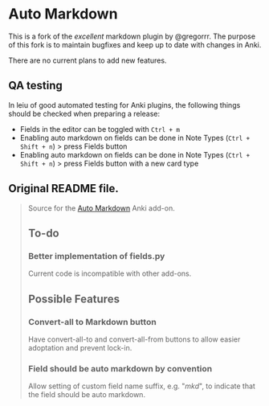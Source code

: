 # Auto Markdown

This is a fork of the _excellent_ markdown plugin by @gregorrr. The purpose of
this fork is to maintain bugfixes and keep up to date with changes in Anki.

There are no current plans to add new features.

## QA testing
In leiu of good automated testing for Anki plugins, the following things should be checked when preparing a release:

* Fields in the editor can be toggled with `Ctrl + m`
* Enabling auto markdown on fields can be done in Note Types (`Ctrl + Shift + n`) > press Fields button  
* Enabling auto markdown on fields can be done in Note Types (`Ctrl + Shift + n`) > press Fields button with a new card type


## Original README file.

> Source for the [Auto Markdown](https://ankiweb.net/shared/info/1030875226) Anki add-on.
> 
> ## To-do
> 
> ### Better implementation of fields.py
> 
> Current code is incompatible with other add-ons. 
> 
> ## Possible Features
> 
> ### Convert-all to Markdown button
> 
> Have convert-all-to and convert-all-from buttons to allow easier adoptation and prevent lock-in.
> 
> ### Field should be auto markdown by convention
> 
> Allow setting of custom field name suffix, e.g. "_mkd_", to indicate that the field should be auto markdown.
